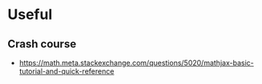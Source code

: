 # Useful
## Crash course
- https://math.meta.stackexchange.com/questions/5020/mathjax-basic-tutorial-and-quick-reference